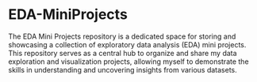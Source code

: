 # EDA-MiniProjects
 The EDA Mini Projects repository is a dedicated space for storing and showcasing a collection of exploratory data analysis (EDA) mini projects. This repository serves as a central hub to organize and share my data exploration and visualization projects, allowing myself to demonstrate the skills in understanding and uncovering insights from various datasets.
